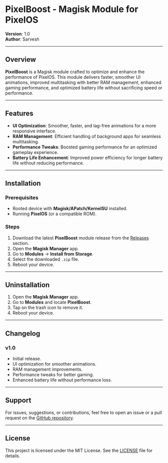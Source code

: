 
# **PixelBoost - Magisk Module for PixelOS**

**Version**: 1.0  
**Author**: Sarvesh

---

## **Overview**

**PixelBoost** is a Magisk module crafted to optimize and enhance the performance of PixelOS. This module delivers faster, smoother UI animations, improved multitasking with better RAM management, enhanced gaming performance, and optimized battery life without sacrificing speed or performance.

---

## **Features**

- **UI Optimization**: Smoother, faster, and lag-free animations for a more responsive interface.
- **RAM Management**: Efficient handling of background apps for seamless multitasking.
- **Performance Tweaks**: Boosted gaming performance for an optimized gameplay experience.
- **Battery Life Enhancement**: Improved power efficiency for longer battery life without reducing performance.

---

## **Installation**

### **Prerequisites**
- Rooted device with **Magisk/APatch/KernelSU** installed.
- Running **PixelOS** (or a compatible ROM).

### **Steps**
1. Download the latest **PixelBoost** module release from the [Releases](https://github.com/YourUsername/PixelBoost/releases) section.
2. Open the **Magisk Manager** app.
3. Go to **Modules** → **Install from Storage**.
4. Select the downloaded `.zip` file.
5. Reboot your device.

---

## **Uninstallation**

1. Open the **Magisk Manager** app.
2. Go to **Modules** and locate **PixelBoost**.
3. Tap on the trash icon to remove it.
4. Reboot your device.

---

## **Changelog**

### **v1.0**
- Initial release.
- UI optimization for smoother animations.
- RAM management improvements.
- Performance tweaks for better gaming.
- Enhanced battery life without performance loss.

---

## **Support**

For issues, suggestions, or contributions, feel free to open an issue or a pull request on the [GitHub repository](https://github.com/SarveshM213/PixelBoost).

---

## **License**

This project is licensed under the MIT License. See the [LICENSE](https://github.com/SarveshM213/PixelBoost/blob/main/LICENSE) file for details.
